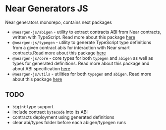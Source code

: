 # Near Generators JS

Near generators monorepo, contains next packages

- ``@neargen-js/abigen`` - utility to extract contracts ABI from Near contracts, written with TypeScript. Read more about this package [here](./packages/abigen/README.md)
- ``@neargen-js/typegen`` - utility to generate TypeScript type definitions from a given contract abis for interaction with Near smart contracts.Read more about this package [here](./packages/typegen/README.md)
- ``@neargen-js/core`` - core types for both ```typegen``` and ```abigen``` as well as types for generated definitions. Read more about this package and about ABI specification [here](./packages/core/README.md)
- ``@neargen-js/utils`` - utilities for both ```typegen``` and ```abigen```.  Read more about this package [here](./packages/utils/README.md)


## TODO
- ```bigint``` type support
- include contract ```bytecode``` into its ABI
- contracts deployment using generated definitions
- clear abi/types folder before each abigen/typegen runs
